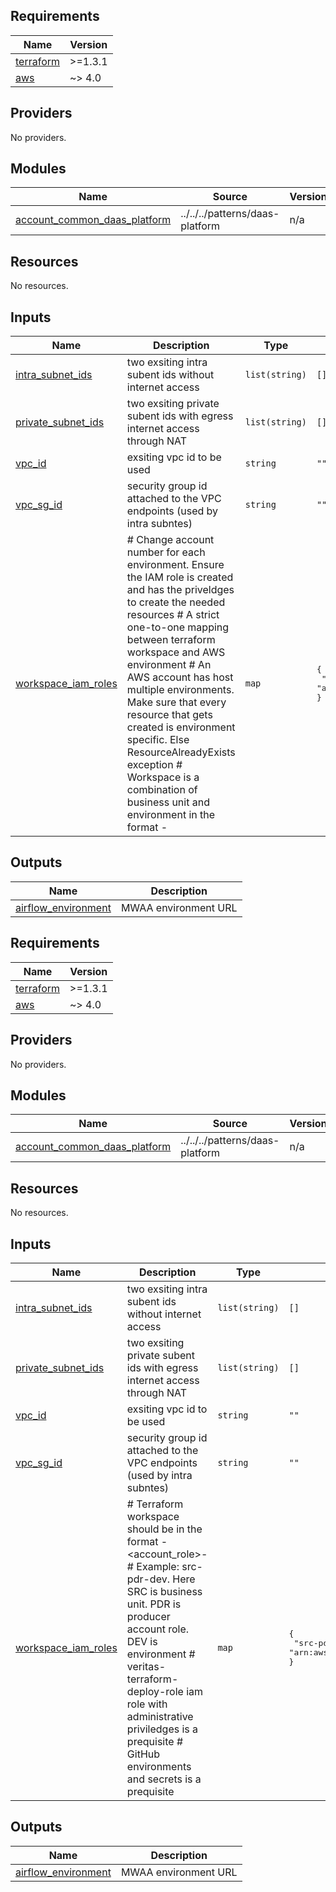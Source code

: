 ## Requirements

| Name | Version |
|------|---------|
| <a name="requirement_terraform"></a> [terraform](#requirement\_terraform) | >=1.3.1 |
| <a name="requirement_aws"></a> [aws](#requirement\_aws) | ~> 4.0 |

## Providers

No providers.

## Modules

| Name | Source | Version |
|------|--------|---------|
| <a name="module_account_common_daas_platform"></a> [account\_common\_daas\_platform](#module\_account\_common\_daas\_platform) | ../../../patterns/daas-platform | n/a |

## Resources

No resources.

## Inputs

| Name | Description | Type | Default | Required |
|------|-------------|------|---------|:--------:|
| <a name="input_intra_subnet_ids"></a> [intra\_subnet\_ids](#input\_intra\_subnet\_ids) | two exsiting intra subent ids without internet access | `list(string)` | `[]` | no |
| <a name="input_private_subnet_ids"></a> [private\_subnet\_ids](#input\_private\_subnet\_ids) | two exsiting private subent ids with egress internet access through NAT | `list(string)` | `[]` | no |
| <a name="input_vpc_id"></a> [vpc\_id](#input\_vpc\_id) | exsiting vpc id to be used | `string` | `""` | no |
| <a name="input_vpc_sg_id"></a> [vpc\_sg\_id](#input\_vpc\_sg\_id) | security group id attached to the VPC endpoints (used by intra subntes) | `string` | `""` | no |
| <a name="input_workspace_iam_roles"></a> [workspace\_iam\_roles](#input\_workspace\_iam\_roles) | # Change account number for each environment. Ensure the IAM role is created and has the priveldges to create the needed resources # A strict one-to-one mapping between terraform workspace and AWS environment # An AWS account has host multiple environments. Make sure that every resource that gets created is environment specific. Else ResourceAlreadyExists exception # Workspace is a combination of business unit and environment in the format <bu>-<env> | `map` | <pre>{<br>  "src-dev": "arn:aws:iam::705158173663:role/veritas-terraform-deploy-role"<br>}</pre> | no |

## Outputs

| Name | Description |
|------|-------------|
| <a name="output_airflow_environment"></a> [airflow\_environment](#output\_airflow\_environment) | MWAA environment URL |

<!-- BEGIN_TF_DOCS -->
## Requirements

| Name | Version |
|------|---------|
| <a name="requirement_terraform"></a> [terraform](#requirement\_terraform) | >=1.3.1 |
| <a name="requirement_aws"></a> [aws](#requirement\_aws) | ~> 4.0 |

## Providers

No providers.

## Modules

| Name | Source | Version |
|------|--------|---------|
| <a name="module_account_common_daas_platform"></a> [account\_common\_daas\_platform](#module\_account\_common\_daas\_platform) | ../../../patterns/daas-platform | n/a |

## Resources

No resources.

## Inputs

| Name | Description | Type | Default | Required |
|------|-------------|------|---------|:--------:|
| <a name="input_intra_subnet_ids"></a> [intra\_subnet\_ids](#input\_intra\_subnet\_ids) | two exsiting intra subent ids without internet access | `list(string)` | `[]` | no |
| <a name="input_private_subnet_ids"></a> [private\_subnet\_ids](#input\_private\_subnet\_ids) | two exsiting private subent ids with egress internet access through NAT | `list(string)` | `[]` | no |
| <a name="input_vpc_id"></a> [vpc\_id](#input\_vpc\_id) | exsiting vpc id to be used | `string` | `""` | no |
| <a name="input_vpc_sg_id"></a> [vpc\_sg\_id](#input\_vpc\_sg\_id) | security group id attached to the VPC endpoints (used by intra subntes) | `string` | `""` | no |
| <a name="input_workspace_iam_roles"></a> [workspace\_iam\_roles](#input\_workspace\_iam\_roles) | # Terraform workspace should be in the format <bu>-<account\_role>-<env> # Example: src-pdr-dev. Here SRC is business unit. PDR is producer account role. DEV is environment # veritas-terraform-deploy-role iam role with administrative priviledges is a prequisite # GitHub environments and secrets is a prequisite | `map` | <pre>{<br>  "src-pdr-dev": "arn:aws:iam::705158173663:role/veritas-terraform-deploy-role"<br>}</pre> | no |

## Outputs

| Name | Description |
|------|-------------|
| <a name="output_airflow_environment"></a> [airflow\_environment](#output\_airflow\_environment) | MWAA environment URL |
<!-- END_TF_DOCS -->